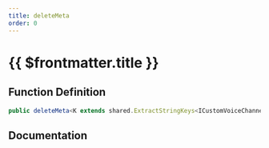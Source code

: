 ```yaml
---
title: deleteMeta
order: 0
---
```


# {{ $frontmatter.title }}

## Function Definition

```ts
public deleteMeta<K extends shared.ExtractStringKeys<ICustomVoiceChannelMeta>>(key: K): void;
```

## Documentation

<!--@include: ./parts/deleteMeta.md-->
